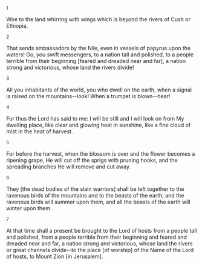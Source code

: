<sup>1</sup> 

Woe to the land whirring with wings which is beyond the rivers of Cush or Ethiopia, 

<sup>2</sup> 

That sends ambassadors by the Nile, even in vessels of papyrus upon the waters! Go, you swift messengers, to a nation tall and polished, to a people terrible from their beginning [feared and dreaded near and far], a nation strong and victorious, whose land the rivers divide! 

<sup>3</sup> 

All you inhabitants of the world, you who dwell on the earth, when a signal is raised on the mountains--look! When a trumpet is blown--hear! 

<sup>4</sup> 

For thus the Lord has said to me: I will be still and I will look on from My dwelling place, like clear and glowing heat in sunshine, like a fine cloud of mist in the heat of harvest. 

<sup>5</sup> 

For before the harvest, when the blossom is over and the flower becomes a ripening grape, He will cut off the sprigs with pruning hooks, and the spreading branches He will remove and cut away. 

<sup>6</sup> 

They [the dead bodies of the slain warriors] shall be left together to the ravenous birds of the mountains and to the beasts of the earth; and the ravenous birds will summer upon them, and all the beasts of the earth will winter upon them. 

<sup>7</sup> 

At that time shall a present be brought to the Lord of hosts from a people tall and polished, from a people terrible from their beginning and feared and dreaded near and far, a nation strong and victorious, whose land the rivers or great channels divide--to the place [of worship] of the Name of the Lord of hosts, to Mount Zion [in Jerusalem].